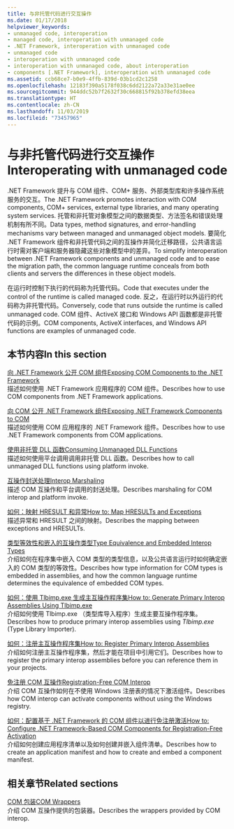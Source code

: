```yaml
---
title: 与非托管代码进行交互操作
ms.date: 01/17/2018
helpviewer_keywords:
- unmanaged code, interoperation
- managed code, interoperation with unmanaged code
- .NET Framework, interoperation with unmanaged code
- unmanaged code
- interoperation with unmanaged code
- interoperation with unmanaged code, about interoperation
- components [.NET Framework], interoperation with unmanaged code
ms.assetid: ccb68ce7-b0e9-4ffb-839d-03b1cd2c1258
ms.openlocfilehash: 12183f390a5178f038c6dd2122a72a33e31ae0ee
ms.sourcegitcommit: 944ddc52b7f2632f30c668815f92b378efd38eea
ms.translationtype: HT
ms.contentlocale: zh-CN
ms.lasthandoff: 11/03/2019
ms.locfileid: "73457965"
---
```

# <a name="interoperating-with-unmanaged-code"></a><span data-ttu-id="06470-102">与非托管代码进行交互操作</span><span class="sxs-lookup"><span data-stu-id="06470-102">Interoperating with unmanaged code</span></span>

<span data-ttu-id="06470-103">.NET Framework 提升与 COM 组件、COM+ 服务、外部类型库和许多操作系统服务的交互。</span><span class="sxs-lookup"><span data-stu-id="06470-103">The .NET Framework promotes interaction with COM components, COM+ services, external type libraries, and many operating system services.</span></span> <span data-ttu-id="06470-104">托管和非托管对象模型之间的数据类型、方法签名和错误处理机制有所不同。</span><span class="sxs-lookup"><span data-stu-id="06470-104">Data types, method signatures, and error-handling mechanisms vary between managed and unmanaged object models.</span></span> <span data-ttu-id="06470-105">要简化 .NET Framework 组件和非托管代码之间的互操作并简化迁移路径，公共语言运行时需对客户端和服务器隐藏这些对象模型中的差异。</span><span class="sxs-lookup"><span data-stu-id="06470-105">To simplify interoperation between .NET Framework components and unmanaged code and to ease the migration path, the common language runtime conceals from both clients and servers the differences in these object models.</span></span>

<span data-ttu-id="06470-106">在运行时控制下执行的代码称为托管代码。</span><span class="sxs-lookup"><span data-stu-id="06470-106">Code that executes under the control of the runtime is called managed code.</span></span> <span data-ttu-id="06470-107">反之，在运行时以外运行的代码称为非托管代码。</span><span class="sxs-lookup"><span data-stu-id="06470-107">Conversely, code that runs outside the runtime is called unmanaged code.</span></span> <span data-ttu-id="06470-108">COM 组件、ActiveX 接口和 Windows API 函数都是非托管代码的示例。</span><span class="sxs-lookup"><span data-stu-id="06470-108">COM components, ActiveX interfaces, and Windows API functions are examples of unmanaged code.</span></span>

## <a name="in-this-section"></a><span data-ttu-id="06470-109">本节内容</span><span class="sxs-lookup"><span data-stu-id="06470-109">In this section</span></span>

[<span data-ttu-id="06470-110">向 .NET Framework 公开 COM 组件</span><span class="sxs-lookup"><span data-stu-id="06470-110">Exposing COM Components to the .NET Framework</span></span>](exposing-com-components.md)  
<span data-ttu-id="06470-111">描述如何使用 .NET Framework 应用程序的 COM 组件。</span><span class="sxs-lookup"><span data-stu-id="06470-111">Describes how to use COM components from .NET Framework applications.</span></span>

[<span data-ttu-id="06470-112">向 COM 公开 .NET Framework 组件</span><span class="sxs-lookup"><span data-stu-id="06470-112">Exposing .NET Framework Components to COM</span></span>](exposing-dotnet-components-to-com.md)  
<span data-ttu-id="06470-113">描述如何使用 COM 应用程序的 .NET Framework 组件。</span><span class="sxs-lookup"><span data-stu-id="06470-113">Describes how to use .NET Framework components from COM applications.</span></span>

[<span data-ttu-id="06470-114">使用非托管 DLL 函数</span><span class="sxs-lookup"><span data-stu-id="06470-114">Consuming Unmanaged DLL Functions</span></span>](consuming-unmanaged-dll-functions.md)  
<span data-ttu-id="06470-115">描述如何使用平台调用调用非托管 DLL 函数。</span><span class="sxs-lookup"><span data-stu-id="06470-115">Describes how to call unmanaged DLL functions using platform invoke.</span></span>

[<span data-ttu-id="06470-116">互操作封送处理</span><span class="sxs-lookup"><span data-stu-id="06470-116">Interop Marshaling</span></span>](interop-marshaling.md)  
<span data-ttu-id="06470-117">描述 COM 互操作和平台调用的封送处理。</span><span class="sxs-lookup"><span data-stu-id="06470-117">Describes marshaling for COM interop and platform invoke.</span></span>

[<span data-ttu-id="06470-118">如何：映射 HRESULT 和异常</span><span class="sxs-lookup"><span data-stu-id="06470-118">How to: Map HRESULTs and Exceptions</span></span>](how-to-map-hresults-and-exceptions.md)  
<span data-ttu-id="06470-119">描述异常和 HRESULT 之间的映射。</span><span class="sxs-lookup"><span data-stu-id="06470-119">Describes the mapping between exceptions and HRESULTs.</span></span>

[<span data-ttu-id="06470-120">类型等效性和嵌入的互操作类型</span><span class="sxs-lookup"><span data-stu-id="06470-120">Type Equivalence and Embedded Interop Types</span></span>](type-equivalence-and-embedded-interop-types.md)  
<span data-ttu-id="06470-121">介绍如何在程序集中嵌入 COM 类型的类型信息，以及公共语言运行时如何确定嵌入的 COM 类型的等效性。</span><span class="sxs-lookup"><span data-stu-id="06470-121">Describes how type information for COM types is embedded in assemblies, and how the common language runtime determines the equivalence of embedded COM types.</span></span>

[<span data-ttu-id="06470-122">如何：使用 Tlbimp.exe 生成主互操作程序集</span><span class="sxs-lookup"><span data-stu-id="06470-122">How to: Generate Primary Interop Assemblies Using Tlbimp.exe</span></span>](how-to-generate-primary-interop-assemblies-using-tlbimp-exe.md)  
<span data-ttu-id="06470-123">介绍如何使用 Tlbimp.exe  （类型库导入程序）生成主要互操作程序集。</span><span class="sxs-lookup"><span data-stu-id="06470-123">Describes how to produce primary interop assemblies using *Tlbimp.exe* (Type Library Importer).</span></span>

[<span data-ttu-id="06470-124">如何：注册主互操作程序集</span><span class="sxs-lookup"><span data-stu-id="06470-124">How to: Register Primary Interop Assemblies</span></span>](how-to-register-primary-interop-assemblies.md)  
<span data-ttu-id="06470-125">介绍如何注册主互操作程序集，然后才能在项目中引用它们。</span><span class="sxs-lookup"><span data-stu-id="06470-125">Describes how to register the primary interop assemblies before you can reference them in your projects.</span></span>

[<span data-ttu-id="06470-126">免注册 COM 互操作</span><span class="sxs-lookup"><span data-stu-id="06470-126">Registration-Free COM Interop</span></span>](registration-free-com-interop.md)  
<span data-ttu-id="06470-127">介绍 COM 互操作如何在不使用 Windows 注册表的情况下激活组件。</span><span class="sxs-lookup"><span data-stu-id="06470-127">Describes how COM interop can activate components without using the Windows registry.</span></span>

[<span data-ttu-id="06470-128">如何：配置基于 .NET Framework 的 COM 组件以进行免注册激活</span><span class="sxs-lookup"><span data-stu-id="06470-128">How to: Configure .NET Framework-Based COM Components for Registration-Free Activation</span></span>](configure-net-framework-based-com-components-for-reg.md)  
<span data-ttu-id="06470-129">介绍如何创建应用程序清单以及如何创建并嵌入组件清单。</span><span class="sxs-lookup"><span data-stu-id="06470-129">Describes how to create an application manifest and how to create and embed a component manifest.</span></span>

## <a name="related-sections"></a><span data-ttu-id="06470-130">相关章节</span><span class="sxs-lookup"><span data-stu-id="06470-130">Related sections</span></span>

[<span data-ttu-id="06470-131">COM 包装</span><span class="sxs-lookup"><span data-stu-id="06470-131">COM Wrappers</span></span>](../../standard/native-interop/com-wrappers.md)  
<span data-ttu-id="06470-132">介绍 COM 互操作提供的包装器。</span><span class="sxs-lookup"><span data-stu-id="06470-132">Describes the wrappers provided by COM interop.</span></span>
